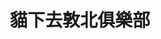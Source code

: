---
title: "貓下去敦北俱樂部"
description: "貓下去敦北俱樂部"
layout: shop
keywords:
  - 美食競賽
  - 台灣美食
  - 美食精選
datePublished: "2025-06-30"
dateModified: "2025-07-02"
city: "台北市"
district: "松山區"
address: "台北市松山區敦化北路218號"
phone: "0227177596"
geo: "25.058454039975512, 121.54873724676541"
google_map: "https://maps.app.goo.gl/PWqVCnArLbKX7ofm8"
footinder: "https://footinder.com.tw/%E5%8F%B0%E5%8C%97%E5%B8%82%E6%9D%BE%E5%B1%B1%E5%8D%80/8611/"
official: "https://linktr.ee/meowvelousinc"
award:
  - name: "500盤"
    year: "2024"
    entries:
      - dishes:
          - "鹹水雞沙拉"
          - "紅燒牛筋乾拌麵"
          - "冠軍薯條"

---